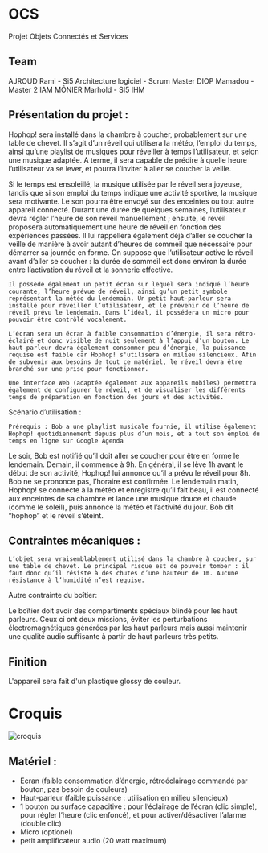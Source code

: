 # OCS
Projet Objets Connectés et Services

## Team
AJROUD Rami - Si5 Architecture logiciel - Scrum Master
DIOP Mamadou - Master 2 IAM
MÔNIER Marhold - SI5 IHM

## Présentation du projet : 

Hophop! sera installé dans la chambre à coucher, probablement sur une table de chevet. Il s’agit d’un réveil qui utilisera la météo, l’emploi du temps, ainsi qu’une playlist de musiques pour réveiller à temps l’utilisateur, et selon une musique adaptée. A terme, il sera capable de prédire à quelle heure l’utilisateur va se lever, et pourra l’inviter à aller se coucher la veille.

Si le temps est ensoleillé, la musique utilisée par le réveil sera joyeuse, tandis que si son emploi du temps indique une activité sportive, la musique sera motivante. Le son pourra être envoyé sur des enceintes ou tout autre appareil connecté. Durant une durée de quelques semaines, l’utilisateur devra régler l’heure de son réveil manuellement ; ensuite, le réveil proposera automatiquement une heure de réveil en fonction des expériences passées. Il lui rappellera également déjà d’aller se coucher la veille de manière à avoir autant d’heures de sommeil que nécessaire pour démarrer sa journée en forme. On suppose que l’utilisateur active le réveil avant d’aller se coucher : la durée de sommeil est donc environ la durée entre l’activation du réveil et la sonnerie effective.


	Il possède également un petit écran sur lequel sera indiqué l’heure courante, l’heure prévue de réveil, ainsi qu’un petit symbole représentant la météo du lendemain. Un petit haut-parleur sera installé pour réveiller l’utilisateur, et le prévenir de l’heure de réveil prévu le lendemain. Dans l’idéal, il possédera un micro pour pouvoir être contrôlé vocalement.

	L’écran sera un écran à faible consommation d’énergie, il sera rétro-éclairé et donc visible de nuit seulement à l’appui d’un bouton. Le haut-parleur devra également consommer peu d’énergie, la puissance requise est faible car Hophop! s'utilisera en milieu silencieux. Afin de subvenir aux besoins de tout ce matériel, le réveil devra être branché sur une prise pour fonctionner.

	Une interface Web (adaptée également aux appareils mobiles) permettra également de configurer le réveil, et de visualiser les différents temps de préparation en fonction des jours et des activités.


Scénario d’utilisation :

	Prérequis : Bob a une playlist musicale fournie, il utilise également Hophop! quotidiennement depuis plus d’un mois, et a tout son emploi du temps en ligne sur Google Agenda 

Le soir, Bob est notifié qu’il doit aller se coucher pour être en forme le lendemain. Demain, il commence à 9h. En général, il se lève 1h avant le début de son activité, Hophop! lui annonce qu’il a prévu le réveil pour 8h. Bob ne se prononce pas, l’horaire est confirmée. Le lendemain matin, Hophop! se connecte à la météo et enregistre qu’il fait beau, il est connecté aux enceintes de sa chambre et lance une musique douce et chaude (comme le soleil), puis annonce la météo et l’activité du jour. Bob dit “hophop” et le réveil s’éteint.


## Contraintes mécaniques :

	L’objet sera vraisemblablement utilisé dans la chambre à coucher, sur une table de chevet. Le principal risque est de pouvoir tomber : il faut donc qu’il résiste à des chutes d’une hauteur de 1m. Aucune résistance à l’humidité n’est requise.

Autre contrainte du boîtier:

Le boîtier doit avoir des compartiments spéciaux blindé pour les haut parleurs. Ceux ci ont deux missions, éviter les perturbations électromagnétiques générées par les haut parleurs mais aussi maintenir une qualité audio suffisante à partir de haut parleurs très petits.

## Finition

L'appareil sera fait d'un plastique glossy de couleur.

# Croquis

![croquis](https://github.com/Monierv/OCS/blob/master/documentation/resources/croquis.png)

## Matériel : 
* Ecran (faible consommation d’énergie, rétroéclairage commandé par bouton, pas besoin de couleurs)
* Haut-parleur (faible puissance : utilisation en milieu silencieux)
* 1 bouton ou surface capacitive : pour l’éclairage de l’écran (clic simple), pour régler l’heure (clic enfoncé), et pour activer/désactiver l’alarme (double clic)
* Micro (optionel)
* petit amplificateur audio (20 watt maximum)

